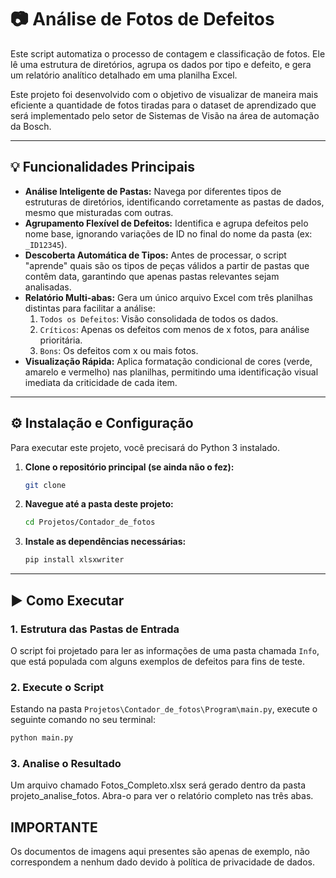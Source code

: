 # 📷 Análise de Fotos de Defeitos

Este script automatiza o processo de contagem e classificação de fotos. Ele lê uma estrutura de diretórios, agrupa os dados por tipo e defeito, e gera um relatório analítico detalhado em uma planilha Excel.

Este projeto foi desenvolvido com o objetivo de visualizar de maneira mais eficiente a quantidade de fotos tiradas para o dataset de aprendizado que será implementado pelo setor de Sistemas de Visão na área de automação da Bosch.

---

## 💡 Funcionalidades Principais

-   **Análise Inteligente de Pastas:** Navega por diferentes tipos de estruturas de diretórios, identificando corretamente as pastas de dados, mesmo que misturadas com outras.
-   **Agrupamento Flexível de Defeitos:** Identifica e agrupa defeitos pelo nome base, ignorando variações de ID no final do nome da pasta (ex: `_ID12345`).
-   **Descoberta Automática de Tipos:** Antes de processar, o script "aprende" quais são os tipos de peças válidos a partir de pastas que contêm data, garantindo que apenas pastas relevantes sejam analisadas.
-   **Relatório Multi-abas:** Gera um único arquivo Excel com três planilhas distintas para facilitar a análise:
    1.  `Todos os Defeitos`: Visão consolidada de todos os dados.
    2.  `Críticos`: Apenas os defeitos com menos de x fotos, para análise prioritária.
    3.  `Bons`: Os defeitos com x ou mais fotos.
-   **Visualização Rápida:** Aplica formatação condicional de cores (verde, amarelo e vermelho) nas planilhas, permitindo uma identificação visual imediata da criticidade de cada item.

---

## ⚙️ Instalação e Configuração

Para executar este projeto, você precisará do Python 3 instalado.

1.  **Clone o repositório principal (se ainda não o fez):**
    ```bash
    git clone 
    ```

2.  **Navegue até a pasta deste projeto:**
    ```bash
    cd Projetos/Contador_de_fotos
    ```

3.  **Instale as dependências necessárias:**
    ```bash
    pip install xlsxwriter
    ```

---

## ▶️ Como Executar

### 1. Estrutura das Pastas de Entrada

O script foi projetado para ler as informações de uma pasta chamada `Info`, que está populada com alguns exemplos de defeitos para fins de teste.

### 2. Execute o Script

Estando na pasta `Projetos\Contador_de_fotos\Program\main.py`, execute o seguinte comando no seu terminal:

```bash
python main.py
```

### 3. Analise o Resultado

Um arquivo chamado Fotos_Completo.xlsx será gerado dentro da pasta projeto_analise_fotos. Abra-o para ver o relatório completo nas três abas.


## IMPORTANTE
Os documentos de imagens aqui presentes são apenas de exemplo, não correspondem a nenhum dado devido à política de privacidade de dados.
